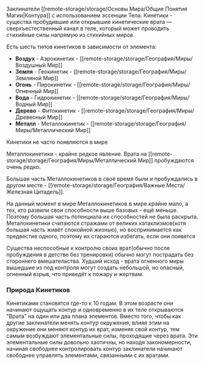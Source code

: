 Заклинатели [[remote-storage/storage/Основы Мира/Общие Понятия Магии|Контура]] с использованием эссенции Тела.
Кинетики - существа пробудившие или открывшие кинетические врата — сверхъестественный канал в теле, который может проводить стихийные силы напрямую из стихийных миров.

Есть шесть типов кинетиков в зависимости от элемента:
- **Воздух** - Аэрокинетик - [[remote-storage/storage/География/Миры/Воздушный Мир]]
- **Земля** - Геокинетик - [[remote-storage/storage/География/Миры/Земляной Мир]]
- **Огонь** - Пирокинетик - [[remote-storage/storage/География/Миры/Огненный Мир]]
- **Вода** - Гидрокинетик - [[remote-storage/storage/География/Миры/Водный Мир]]
- **Дерево** - Фитокинетик - [[remote-storage/storage/География/Миры/Древесный Мир]]
- **Металл** - Металлокинетик - [[remote-storage/storage/География/Миры/Металлический Мир]]

Кинетики не часто появляются в мире

Металлокинетики - крайне редкое явление. Врата на [[remote-storage/storage/География/Миры/Металлический Мир]] пробуждаются очень редко. 

Большая часть Металлокинетиков в своё время были и пробуждались в другом месте - [[remote-storage/storage/География/Важные Места/Железная Цитадель]]. 

На данный момент в мире Металлокинетиков в мире крайне мало, а тех, кто развили свои способности выше базовых - ещё меньше. Поэтому большая часть потенциала их способностей не была раскрыта.
Металокинетики считаются стражами от великих катаклизмов(хотя большая часть живёт спокойной жизнью), но воспринимается как предвестие одного, поэтому их стараются избегать, если они появятся

Существа неспособные к контролю своих врат(обычно после пробуждения в детстве без тренировки) обычно могут пострадать без стороннего вмешательства. Худший исход - врата огненного миры вышедшие из под контроля могут создать небольшой, но опасный, огненный взрыв, что приведёт к пожару и жертвам.

### Природа Кинетиков

Кинетиками становятся где-то к 10 годам. В этом возрасте они начинают ощущать контур и одновременно в их теле открываются "Врата" на один или два плана элементов.
Вместо того, чтобы как другие заклинатели менять контур окружения, влияя этим на окружение они меняют контур их врат, изменяя свой контур, тем самым возбуждают элементальные силы, проходящие через врата. Эти элементальные силы довольно хаотичны, но находя закономерности, начиная свободнее контролировать контур заклинатели начинают свободнее управлять элементами, связанными с их вратами.

